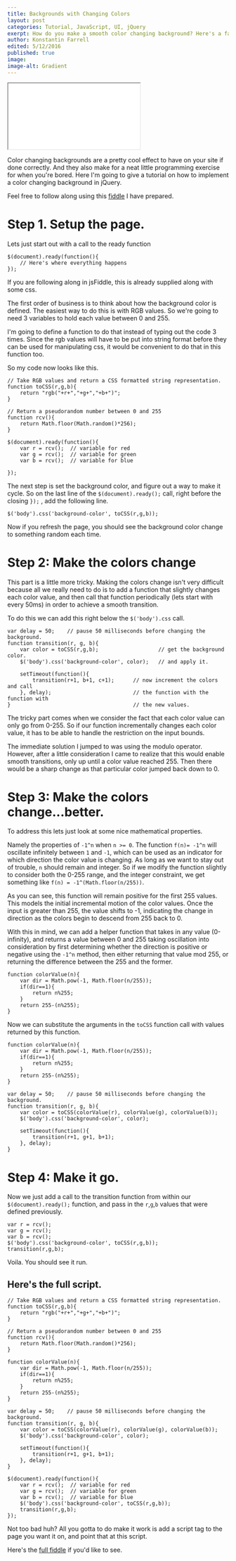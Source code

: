 ```yaml
---
title: Backgrounds with Changing Colors
layout: post
categories: Tutorial, JavaScript, UI, jQuery
exerpt: How do you make a smooth color changing background? Here's a fairly straightforward way I thought of using jQuery.
author: Konstantin Farrell
edited: 5/12/2016
published: true
image: 
image-alt: Gradient
---
```


<iframe src='/static/lib/colors.html'></iframe>


Color changing backgrounds are a pretty cool effect to have on your site if done correctly.
And they also make for a neat little programming exercise for when you're bored.
Here I'm going to give a tutorial on how to implement a color changing
background in jQuery.

Feel free to follow along using this [fiddle](https://jsfiddle.net/cem8ukfr/8/) I have prepared.


# Step 1. Setup the page.

Lets just start out with a call to the ready function

    $(document).ready(function(){
        // Here's where everything happens
    });

If you are following along in jsFiddle, this is already supplied along with some css.

The first order of business is to think about how the background color is defined. The
easiest way to do this is with RGB values. So we're going to need 3 variables
to hold each value between 0 and 255.

I'm going to define a function to do that instead of typing out the code 3 times.
Since the rgb values will have to be put into string format before they can be used
for manipulating css, it would be convenient to do that in this function too.

So my code now looks like this.

    // Take RGB values and return a CSS formatted string representation.
    function toCSS(r,g,b){
        return "rgb("+r+","+g+","+b+")";
    }

    // Return a pseudorandom number between 0 and 255
    function rcv(){
        return Math.floor(Math.random()*256);
    }

    $(document).ready(function(){
        var r = rcv();  // variable for red
        var g = rcv();  // variable for green
        var b = rcv();  // variable for blue

    });

The next step is set the background color, and figure out a way to make it cycle.
So on the last line of the `$(document).ready();` call, right before the closing `});`
, add the following line.

    $('body').css('background-color', toCSS(r,g,b));

Now if you refresh the page, you should see the background color change to
something random each time.

# Step 2: Make the colors change

This part is a little more tricky. Making the colors change isn't very difficult because all we
really need to do is to add a function that slightly changes each color value, and then call that
function periodically (lets start with every 50ms) in order to achieve a smooth transition.

To do this we can add this right below the `$('body').css` call.

    var delay = 50;    // pause 50 milliseconds before changing the background.
    function transition(r, g, b){
        var color = toCSS(r,g,b);                   // get the background color.
        $('body').css('background-color', color);   // and apply it.

        setTimeout(function(){
            transition(r+1, b+1, c+1);      // now increment the colors and call
        }, delay);                          // the function with the function with
    }                                       // the new values.

The tricky part comes when we consider the fact that each color
value can only go from 0-255. So if our function incrementally changes
each color value, it has to be able to handle the restriction on the
input bounds.

The immediate solution I jumped to was using the modulo operator.
However, after a little consideration I came to realize that this would
enable smooth transitions, only up until a color value reached 255. Then
there would be a sharp change as that particular color jumped back down to 0.

# Step 3: Make the colors change...better.

To address this lets just look at some nice mathematical properties.

Namely the properties of `-1^n` when `n >= 0`. The function `f(n)= -1^n` will oscillate
infinitely between `1` and `-1`, which can be used as an indicator for which direction the
color value is changing. As long as we want to stay out of trouble, `n` should remain
and integer. So if we modify the function slightly to consider both the 0-255 range, and the
integer constraint, we get something like `f(n) = -1^(Math.floor(n/255))`.

As you can see, this function will remain positive for the first 255 values.
This models the initial incremental motion of the color values.
Once the input is greater than 255, the value shifts to -1,
indicating the change in direction as the colors begin to descend from 255 back to 0.

With this in mind, we can add a helper function that takes in any value (0-infinity),
and returns a value between 0 and 255 taking oscillation into consideration by first
determining whether the direction is positive or negative using the `-1^n` method, then either returning
that value mod 255, or returning the difference between the 255 and the former.

    function colorValue(n){
        var dir = Math.pow(-1, Math.floor(n/255));
        if(dir==1){
            return n%255;
        }
        return 255-(n%255);
    }

Now we can substitute the arguments in the `toCSS` function call with values returned by
this function.

    function colorValue(n){
        var dir = Math.pow(-1, Math.floor(n/255));
        if(dir==1){
            return n%255;
        }
        return 255-(n%255);
    }

    var delay = 50;    // pause 50 milliseconds before changing the background.
    function transition(r, g, b){
        var color = toCSS(colorValue(r), colorValue(g), colorValue(b));
        $('body').css('background-color', color);

        setTimeout(function(){
            transition(r+1, g+1, b+1);
        }, delay);
    }

# Step 4: Make it go.

Now we just add a call to the transition function from within our `$(document).ready();`
function, and pass in the `r`,`g`,`b` values that were defined previously.

    var r = rcv();
    var g = rcv();
    var b = rcv();
    $('body').css('background-color', toCSS(r,g,b));
    transition(r,g,b);

Voila. You should see it run.

## Here's the full script.

    // Take RGB values and return a CSS formatted string representation.
    function toCSS(r,g,b){
        return "rgb("+r+","+g+","+b+")";
    }

    // Return a pseudorandom number between 0 and 255
    function rcv(){
        return Math.floor(Math.random()*256);
    }

    function colorValue(n){
        var dir = Math.pow(-1, Math.floor(n/255));
        if(dir==1){
            return n%255;
        }
        return 255-(n%255);
    }

    var delay = 50;    // pause 50 milliseconds before changing the background.
    function transition(r, g, b){
        var color = toCSS(colorValue(r), colorValue(g), colorValue(b));
        $('body').css('background-color', color);

        setTimeout(function(){
            transition(r+1, g+1, b+1);
        }, delay);
    }

    $(document).ready(function(){
        var r = rcv();  // variable for red
        var g = rcv();  // variable for green
        var b = rcv();  // variable for blue
        $('body').css('background-color', toCSS(r,g,b));
        transition(r,g,b);
    });


Not too bad huh? All you gotta to do make it work is
add a script tag to the page you want it on, and point that at
this script.

Here's the [full fiddle](https://jsfiddle.net/53upk1c6/) if you'd like to see.
